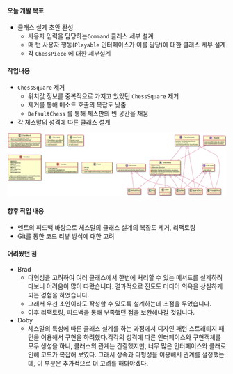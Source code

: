 #### 오늘 개발 목표

* 클래스 설계 초안 완성
  * 사용자 입력을 담당하는`Command` 클래스 세부 설계
  * 매 턴 사용자 행동(`Playable` 인터페이스가 이를 담당)에 대한 클래스 세부 설계
  * 각 `ChessPiece` 에 대한 세부설계



#### 작업내용

* `ChessSquare` 제거
  * 위치값 정보를 중복적으로 가지고 있었던 `ChessSquare` 제거
  * 제거를 통해 메소드 호출의 복잡도 낮춤
  * `DefaultChess` 를 통해 체스판의 빈 공간을 채움
* 각 체스말의 성격에 따른 클래스 설계

![클래스 다이어그램](https://github.com/redface19/laser-maze/blob/master/documents/diagram/UmlDiagram%20v1.1.png?raw=true)



#### 향후 작업 내용

* 멘토의 피드백 바탕으로 체스말의 클래스 설계의 복잡도 제거, 리팩토링
* Git를 통한 코드 리뷰 방식에 대한 고려



#### 어려웠던 점

* Brad
  * 다형성을 고려하여 여러 클래스에서 한번에 처리할 수 있는 메서드를 설계하려다보니 어려움이 많이 따랐습니다. 결과적으로 진도도 더디어 의욕을 상실하게 되는 경험을 하였습니다.
  * 그래서 우선 초안이라도 작성할 수 있도록 설계하는데 초점을 두었습니다.
  * 이후 리팩토링, 피드백을 통해 부족했던 점을 보완해나갈 것입니다.
* Doby
  * 체스말의 특성에 따른 클래스 설계를 하는 과정에서 디자인 패턴 스트래티지 패턴을 이용해서 구현을 하려했다.각각의 성격에 따른 인터페이스와 구현객체를 모두 생성을 하니, 클래스의 관계는 간결했지만, 너무 많은 인터페이스와 클래로 인해 코드가 복잡해 보였다. 그래서 상속과 다형성을 이용해서 관계를 설정했는데, 이 부분은 추가적으로 더 고려를 해봐야겠다.